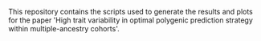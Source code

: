 This repository contains the scripts used to generate the results and plots for the paper 'High trait variability in optimal polygenic prediction strategy within multiple-ancestry cohorts'.

